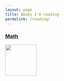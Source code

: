 ```yaml
---
layout: page
title: Books I'm reading
permalink: /reading/
---
```



### [Math](https://leomaor.github.io/math/)

[<img src="https://images-na.ssl-images-amazon.com/images/I/41qQ8QHroVS._SY344_BO1,204,203,200_.jpg" height=100 />](https://leomaor.github.io/math/)

